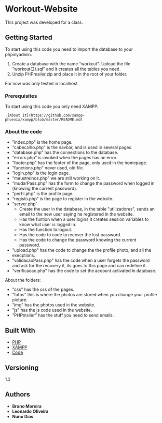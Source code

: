 # Workout-Website

This project was developed for a class.

## Getting Started

To start using this code you need to import the database to your phpmyadmin.

1. Create a database with the name "workout". Upload the file "workout(2).sql" and it creates all the tables you need.
2. Unzip PHPmailer.zip and place it in the root of your folder.

For now was only tested in localhost.

### Prerequisites

To start using this code you only need XAMPP.

```
.[About it](https://github.com/xampp-phoenix/xampp/blob/master/README.md)
```

### About the code

- "index.php" is the home page.
- "cabecalho.php" is the navbar, and is used in several pages.
- "database.php" has the connections to the database.
- "errors.php" is invoked when the pages has an error.
- "footer.php" has the footer of the page, only used in the homepage.
- "functions.php" never used, old file.
- "login.php" is the login page.
- "meustreinos.php" we are still working on it.
- "mudarPass.php" has the form to change the password when logged in (knowing the current password).
- "perfil.php" is the profile page.
- "registo.php" is the page to register in the website.
- "server.php" 
  - Create the user in the database, in the table "utilizadores", sends an email to the new user saying he registered in the website.
  - Has the funtion when a user logins it creates session variables to know what user is logged in.
  - Has the function to logout.
  - Has the code to code to recover the lost password.
  - Has the code to change the password knowing the current password.
- "upload.php" has the code to change the the profile photo, and all the execptions.
- "validacaoPass.php" has the code when a user forgets the password and ask for the recovery it, its goes to this page and can redefine it.
- "verificacao.php" has the code to set the account activated in database.

About the folders:
- "css" has the css of the pages.
- "fotos" this is where the photos are stored when you change your profile picture.
- "img" has the photos used in the website.
- "js" has the js code used in the website.
- "PHPmailer" has the stuff you need to send emails.

## Built With

* [PHP](https://www.php.net/)
* [XAMPP](https://www.apachefriends.org/index.html)
* [Code](https://code.visualstudio.com/)


## Versioning

1.3

## Authors

* **Bruno Moreira** 
* **Leonardo Oliveira** 
* **Nuno Dias** 


